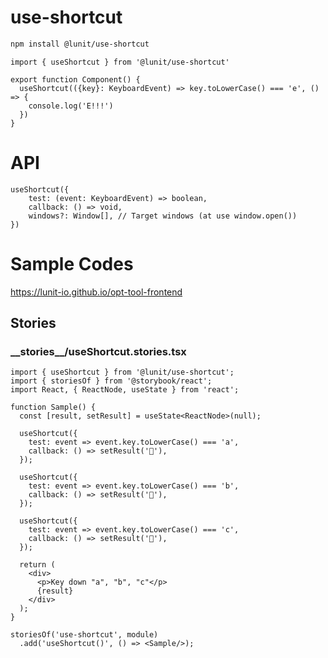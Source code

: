 # use-shortcut

```sh
npm install @lunit/use-shortcut
```

```tsx
import { useShortcut } from '@lunit/use-shortcut'

export function Component() {
  useShortcut(({key}: KeyboardEvent) => key.toLowerCase() === 'e', () => {
    console.log('E!!!')
  })
}
```

# API

```
useShortcut({
    test: (event: KeyboardEvent) => boolean,
    callback: () => void,
    windows?: Window[], // Target windows (at use window.open())
})
```

# Sample Codes

<https://lunit-io.github.io/opt-tool-frontend>

## Stories

<!-- import **/*.stories.{ts,tsx} --title-tag h3 -->

### \_\_stories\_\_/useShortcut.stories.tsx


```tsx
import { useShortcut } from '@lunit/use-shortcut';
import { storiesOf } from '@storybook/react';
import React, { ReactNode, useState } from 'react';

function Sample() {
  const [result, setResult] = useState<ReactNode>(null);
  
  useShortcut({
    test: event => event.key.toLowerCase() === 'a',
    callback: () => setResult('🍏'),
  });
  
  useShortcut({
    test: event => event.key.toLowerCase() === 'b',
    callback: () => setResult('🍌'),
  });
  
  useShortcut({
    test: event => event.key.toLowerCase() === 'c',
    callback: () => setResult('🍒'),
  });
  
  return (
    <div>
      <p>Key down "a", "b", "c"</p>
      {result}
    </div>
  );
}

storiesOf('use-shortcut', module)
  .add('useShortcut()', () => <Sample/>);

```

<!-- importend -->